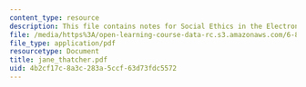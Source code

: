 ```yaml
---
content_type: resource
description: This file contains notes for Social Ethics in the Electronic Community.
file: /media/https%3A/open-learning-course-data-rc.s3.amazonaws.com/6-805-ethics-and-the-law-on-the-electronic-frontier-fall-2005/4b2cf17c8a3c283a5ccf63d73fdc5572_jane_thatcher.pdf
file_type: application/pdf
resourcetype: Document
title: jane_thatcher.pdf
uid: 4b2cf17c-8a3c-283a-5ccf-63d73fdc5572
---
```


